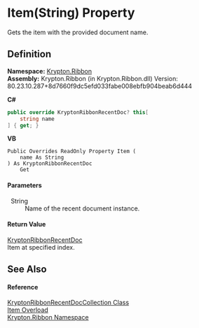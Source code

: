 # Item(String) Property


Gets the item with the provided document name.



## Definition
**Namespace:** <a href="1e9bc734-cff9-e9b8-f013-94cdac669794.md">Krypton.Ribbon</a>  
**Assembly:** Krypton.Ribbon (in Krypton.Ribbon.dll) Version: 80.23.10.287+8d7660f9dc5efd033fabe008ebfb904beab6d444

**C#**
``` C#
public override KryptonRibbonRecentDoc? this[
	string name
] { get; }
```
**VB**
``` VB
Public Overrides ReadOnly Property Item ( 
	name As String
) As KryptonRibbonRecentDoc
	Get
```



#### Parameters
<dl><dt>  String</dt><dd>Name of the recent document instance.</dd></dl>

#### Return Value
<a href="d6bcfb01-0910-48d9-c86a-d47c5851629a.md">KryptonRibbonRecentDoc</a>  
Item at specified index.

## See Also


#### Reference
<a href="98277f61-0ec7-f220-3197-fe039169f87c.md">KryptonRibbonRecentDocCollection Class</a>  
<a href="e4c74ea5-9887-c219-038c-25142b5fb23b.md">Item Overload</a>  
<a href="1e9bc734-cff9-e9b8-f013-94cdac669794.md">Krypton.Ribbon Namespace</a>  
